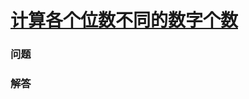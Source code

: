 # [计算各个位数不同的数字个数](https://leetcode-cn.com/problems/count-numbers-with-unique-digits)

### 问题



### 解答

```

```


